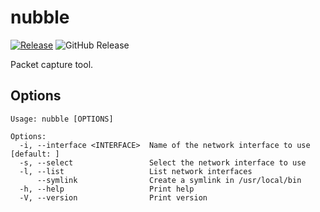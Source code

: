 # nubble

[![Release](https://github.com/juliojimenez/nubble/actions/workflows/release.yml/badge.svg)](https://github.com/juliojimenez/nubble/actions/workflows/release.yml) ![GitHub Release](https://img.shields.io/github/v/release/juliojimenez/nubble)

Packet capture tool.

## Options

```shell
Usage: nubble [OPTIONS]

Options:
  -i, --interface <INTERFACE>  Name of the network interface to use [default: ]
  -s, --select                 Select the network interface to use
  -l, --list                   List network interfaces
      --symlink                Create a symlink in /usr/local/bin
  -h, --help                   Print help
  -V, --version                Print version
```
